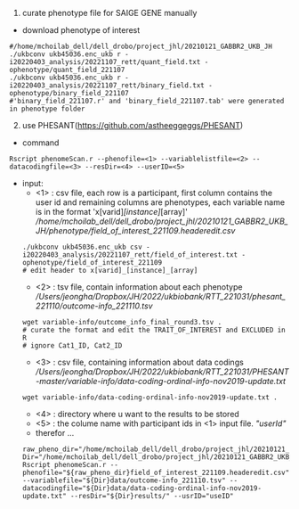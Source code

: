 1. curate phenotype file for SAIGE GENE manually
  - download phenotype of interest
  ~~~bashscript
  #/home/mchoilab_dell/dell_drobo/project_jhl/20210121_GABBR2_UKB_JH
  ./ukbconv ukb45036.enc_ukb r -i20220403_analysis/20221107_rett/quant_field.txt -ophenotype/quant_field_221107
  ./ukbconv ukb45036.enc_ukb r -i20220403_analysis/20221107_rett/binary_field.txt -ophenotype/binary_field_221107
  #'binary_field_221107.r' and 'binary_field_221107.tab' were generated in phenotype folder
  ~~~
2. use PHESANT(https://github.com/astheeggeggs/PHESANT)
  - command
  ~~~bashscript
  Rscript phenomeScan.r --phenofile=<1> --variablelistfile=<2> --datacodingfile=<3> --resDir=<4> --userID=<5>
  ~~~
  - input:
    - <1> : csv file, each row is a participant, first column contains the user id and remaining columns are phenotypes, each variable name is in the format 'x[varid]_[instance]_[array]' */home/mchoilab_dell/dell_drobo/project_jhl/20210121_GABBR2_UKB_JH/phenotype/field_of_interest_221109.headeredit.csv*
    ~~~bashscript
    ./ukbconv ukb45036.enc_ukb csv -i20220403_analysis/20221107_rett/field_of_interest.txt -ophenotype/field_of_interest_221109
    # edit header to x[varid]_[instance]_[array]
    ~~~
    - <2> : tsv file, contain information about each phenotype */Users/jeongha/Dropbox/JH/2022/ukbiobank/RTT_221031/phesant_221110/outcome-info_221110.tsv*
    ~~~bashscript
    wget variable-info/outcome_info_final_round3.tsv .
    # curate the format and edit the TRAIT_OF_INTEREST and EXCLUDED in R
    # ignore Cat1_ID, Cat2_ID
    ~~~
    - <3> : csv file, containing information about data codings */Users/jeongha/Dropbox/JH/2022/ukbiobank/RTT_221031/PHESANT-master/variable-info/data-coding-ordinal-info-nov2019-update.txt*
    ~~~bashscript
    wget variable-info/data-coding-ordinal-info-nov2019-update.txt .
    ~~~
    - <4> : directory where u want to the results to be stored
    - <5> : the colume name with participant ids in <1> input file. *"userId"* 
    - therefor ...
    ~~~bashscript
    raw_pheno_dir="/home/mchoilab_dell/dell_drobo/project_jhl/20210121_GABBR2_UKB_JH/phenotype/"
    Dir="/home/mchoilab_dell/dell_drobo/project_jhl/20210121_GABBR2_UKB_JH/20220403_analysis/20221107_rett/phesant/"
    Rscript phenomeScan.r --phenofile="${raw_pheno_dir}field_of_interest_221109.headeredit.csv" --variablefile="${Dir}data/outcome-info_221110.tsv" --datacodingfile="${Dir}data/data-coding-ordinal-info-nov2019-update.txt" --resDir="${Dir}results/" --usrID="useID"
    ~~~
